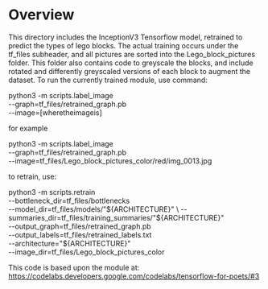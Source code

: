 # Overview

This directory includes the InceptionV3 Tensorflow model, retrained to predict the types of lego blocks.  The actual training occurs under the tf_files subheader, and all pictures are sorted into the Lego_block_pictures folder. This folder also contains code to greyscale the blocks, and include rotated and differently greyscaled versions of each block to augment the dataset. To run the currently trained module, use command:

python3 -m scripts.label_image \
--graph=tf_files/retrained_graph.pb  \
--image=[wheretheimageis]

for example

python3 -m scripts.label_image \
--graph=tf_files/retrained_graph.pb  \
--image=tf_files/Lego_block_pictures_color/red/img_0013.jpg

to retrain, use:

python3 -m scripts.retrain \
--bottleneck_dir=tf_files/bottlenecks \
--model_dir=tf_files/models/"${ARCHITECTURE}" \
--summaries_dir=tf_files/training_summaries/"${ARCHITECTURE}" \
--output_graph=tf_files/retrained_graph.pb \
--output_labels=tf_files/retrained_labels.txt \
--architecture="${ARCHITECTURE}" \
--image_dir=tf_files/Lego_block_pictures_color

This code is based upon the module at: https://codelabs.developers.google.com/codelabs/tensorflow-for-poets/#3
